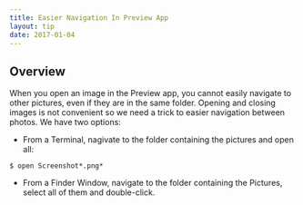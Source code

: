 ```yaml
---
title: Easier Navigation In Preview App
layout: tip
date: 2017-01-04
---
```


## Overview

When you open an image in the Preview app, you cannot easily navigate to other pictures, even if they are in the same folder. Opening and closing images is not convenient so we need a trick to easier navigation between photos. We have two options:

* From a Terminal, nagivate to the folder containing the pictures and open all:
```
$ open Screenshot*.png*
```
* From a Finder Window, navigate to the folder containing the Pictures, select all of them and double-click.
